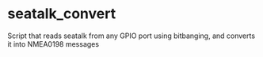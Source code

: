 # seatalk_convert
Script that reads seatalk from any GPIO port using bitbanging, and converts it into NMEA0198 messages
